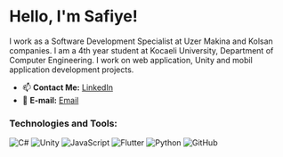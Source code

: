 # Hello, I'm Safiye!  
I work as a Software Development Specialist at Uzer Makina and Kolsan companies. I am a 4th year student at Kocaeli University, Department of Computer Engineering.
I work on web application, Unity and mobil application development projects. 


- 📫 **Contact Me:** [LinkedIn](https://www.linkedin.com/in/safiye-kaytan-917025225/)
- 📧 **E-mail:** [Email](safiyekytn@gmail.com)

### Technologies and Tools:
![C#](https://img.shields.io/badge/-C%23-239120?style=flat&logo=c-sharp&logoColor=white)
![Unity](https://img.shields.io/badge/-Unity-000000?style=flat&logo=unity&logoColor=white)
![JavaScript](https://img.shields.io/badge/-JavaScript-F7DF1E?style=flat&logo=javascript&logoColor=black)
![Flutter](https://img.shields.io/badge/-Flutter-02569B?style=flat&logo=flutter&logoColor=white)
![Python](https://img.shields.io/badge/-Python-3776AB?style=flat&logo=python&logoColor=white)
![GitHub](https://img.shields.io/badge/-GitHub-181717?style=flat&logo=github&logoColor=white)







